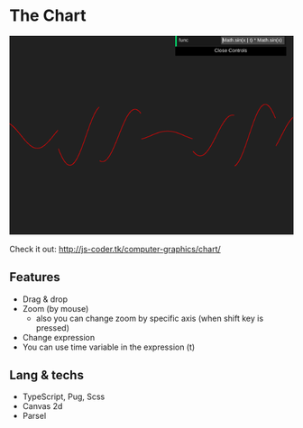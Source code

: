 # The Chart

![The Chart Example](./src/assets/chart.png)

Check it out: http://js-coder.tk/computer-graphics/chart/

## Features

- Drag & drop
- Zoom (by mouse)
  - also you can change zoom by specific axis (when shift key is pressed)
- Change expression
- You can use time variable in the expression (t)

## Lang & techs

- TypeScript, Pug, Scss
- Canvas 2d
- Parsel
